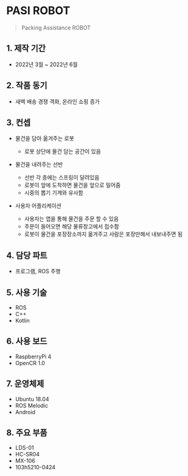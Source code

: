 # PASI ROBOT

> Packing Assistance ROBOT

## 1. 제작 기간
- 2022년 3월 ~ 2022년 6월

## 2. 작품 동기
- 새벽 배송 경쟁 격화, 온라인 쇼핑 증가

## 3. 컨셉
* 물건을 담아 옮겨주는 로봇
  * 로봇 상단에 물건 담는 공간이 있음

* 물건을 내려주는 선반
    * 선반 각 층에는 스프링이 달려있음
    * 로봇이 앞에 도착하면 물건을 앞으로 밀어줌
    * 시중의 뽑기 기계와 유사함

* 사용자 어플리케이션
    * 사용자는 앱을 통해 물건을 주문 할 수 있음
    * 주문이 들어오면 해당 물류창고에서 접수함
    * 로봇이 물건을 포장장소까지 옮겨주고 사람은 포장만해서 내보내주면 됨
 
## 4. 담당 파트
- 프로그램, ROS 주행

## 5. 사용 기술
- ROS
- C++
- Kotlin

## 6. 사용 보드
- RaspberryPi 4
- OpenCR 1.0

## 7. 운영체제
- Ubuntu 18.04
- ROS Melodic
- Android

## 8. 주요 부품
- LDS-01
- HC-SR04
- MX-106
- 103h5210-0424
